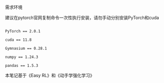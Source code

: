 需求环境

建议在pytorch官网复制命令一次性执行安装，请勿手动分别安装PyTorch和cuda

```

PyTorch == 2.0.1

cuda == 11.8

Gymnasium == 0.28.1

numpy == 1.24.3

pandas == 1.5.3

```

本笔记基于《Easy RL》和《动手学强化学习》